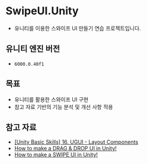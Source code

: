 # SwipeUI.Unity
- 유니티를 이용한 스와이프 UI 만들기 연습 프로젝트입니다.

## 유니티 엔진 버전
- `6000.0.40f1`

## 목표
- 유니티를 활용한 스와이프 UI 구현
- 참고 자료 기반의 기능 분석 및 개선 사항 적용

## 참고 자료
- [[Unity Basic Skills] 16. UGUI - Layout Components](https://www.youtube.com/watch?v=Cv3oQxjf1As&t=9s)
- [How to make a DRAG & DROP UI in Unity!](https://www.youtube.com/watch?v=uTeZz4O12yU)
- [How to make a SWIPE UI in Unity!](https://www.youtube.com/watch?v=zeHdty9RUaA&t=78s)
